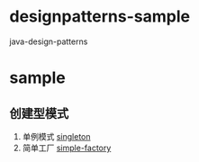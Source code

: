 # designpatterns-sample
java-design-patterns
# sample 
## 创建型模式
 1. 单例模式 [singleton](https://github.com/hb0730/designpatterns-sample/tree/master/singleton)
 1. 简单工厂 [simple-factory](https://github.com/hb0730/designpatterns-sample/tree/master/simple-factory)
